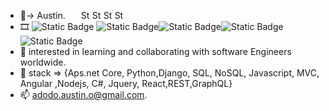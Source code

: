 - 👋-> Austin. &ensp;&ensp;&ensp;<a href="https://www.linkedin.com/in/austin-adodo-2855b41a9/" target="_blank"><img alt="Static Badge" src="https://img.shields.io/badge/LinkedIn-0077B5?style=for-the-badge&logo=linkedin&logoColor=white" style="height:1em; width: inherit;"></a> <img alt="Static Badge" src="https://img.shields.io/badge/C%23-239120?style=for-the-badge&logo=c-sharp&logoColor=white" href="" style="height:1em; width: inherit;"> <img alt="Static Badge" src="https://img.shields.io/badge/Python-3776AB?style=for-the-badge&logo=python&logoColor=white" href="" style="height:1em; width: inherit;"> <img alt="Static Badge" src="https://img.shields.io/badge/JavaScript-F7DF1E?style=for-the-badge&logo=javascript&logoColor=black" href="" style="height:1em; width: inherit;"> 
- 🎞️ <img alt="Static Badge" src="https://img.shields.io/badge/A%20Senior%20Software%20Engineer%20-8A2BE2"> <img alt="Static Badge" src="https://img.shields.io/badge/with%20significant%20experiences%20that%20include%20-8A2BE2"><img alt="Static Badge" src="https://img.shields.io/badge/developing%20E.R.Ps,%20Saas%20applications%20-8A2BE2"><img alt="Static Badge" src="https://img.shields.io/badge/backend%20and%20fontend%20-8A2BE2"><img alt="Static Badge" src="https://img.shields.io/badge/development%20of%20complex%20systems.-8A2BE2"> 
- 👀 interested in learning and collaborating with software Engineers worldwide.
- 🌱 stack => {Aps.net Core, Python,Django, SQL, NoSQL, Javascript, MVC, Angular ,Nodejs, C#, Jquery, React,REST,GraphQL}
- 📫  adodo.austin.o@gmail.com.

<!---
AustinAdodo/AustinAdodo is a ✨ special ✨ repository because its `README.md` (this file) appears on your GitHub profile.
You can click the Preview link to take a look at your changes.
--->
